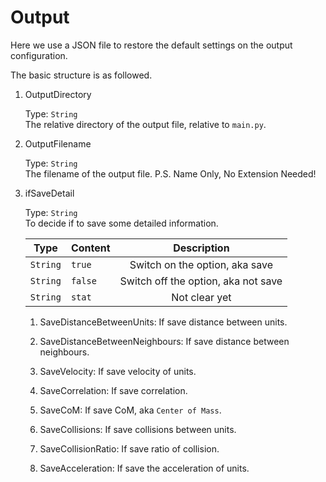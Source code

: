 # Output

Here we use a JSON file to restore the default settings on the output configuration. 

The basic structure is as followed. 

1. OutputDirectory
    
    Type: `String` \
    The relative directory of the output file, relative to `main.py`. 

2. OutputFilename

    Type: `String`\
    The filename of the output file. 
    P.S. Name Only, No Extension Needed!
    
3. ifSaveDetail
    
    Type: `String`\
    To decide if to save some detailed information. 

    | Type | Content | Description|
    |------|---------|:------------:|
    | `String` | `true` | Switch on the option, aka save |
    | `String` | `false` | Switch off the option, aka not save |
    | `String` | `stat` | Not clear yet |
    
    1. SaveDistanceBetweenUnits: 
    If save distance between units.
       
    2. SaveDistanceBetweenNeighbours: 
    If save distance between neighbours. 
        
    3. SaveVelocity: 
    If save velocity of units.
        
    4. SaveCorrelation: 
    If save correlation. 
    
    5. SaveCoM: 
    If save CoM, aka `Center of Mass`. 
    
    6. SaveCollisions: 
    If save collisions between units. 
    
    7. SaveCollisionRatio:
    If save ratio of collision. 
    
    8. SaveAcceleration: 
    If save the acceleration of units. 